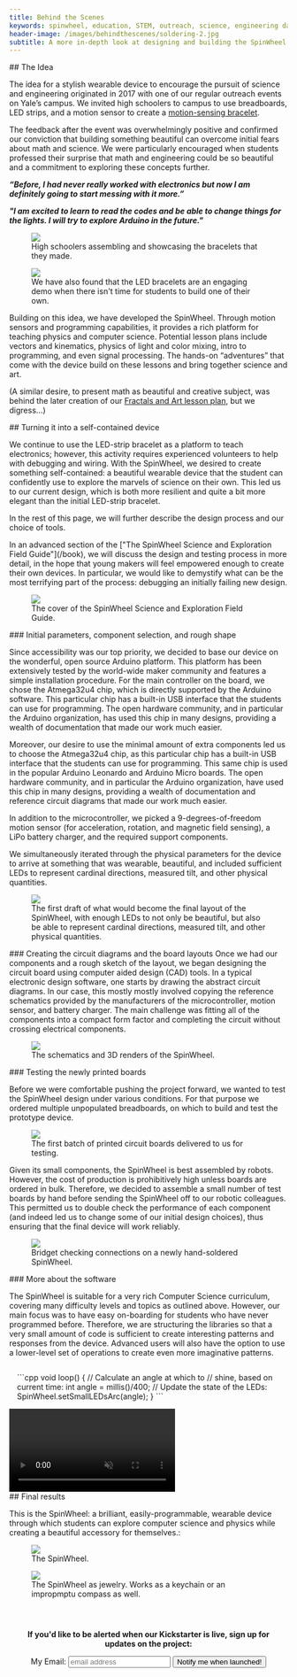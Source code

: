 ```yaml
---
title: Behind the Scenes
keywords: spinwheel, education, STEM, outreach, science, engineering day, electronics, computer science, physics
header-image: /images/behindthescenes/soldering-2.jpg
subtitle: A more in-depth look at designing and building the SpinWheel.
---
```


<div class="wide">
<div class="row">
<div class="column long-text">
## The Idea

The idea for a stylish wearable device to encourage the pursuit of science and engineering originated in 2017 with one of our regular outreach events on Yale’s campus. We invited high schoolers to campus to use breadboards, LED strips, and a motion sensor to create a [motion-sensing bracelet](https://www.engineeringday.com/2017/01/29/motion-sensing-bracelet/).

The feedback after the event was overwhelmingly positive and confirmed our conviction that building something beautiful can overcome initial fears about math and science. We were particularly encouraged when students professed their surprise that math and engineering could be so beautiful and a commitment to exploring these concepts further. 

<strong><em>“Before, I had never really worked with electronics but now I am definitely going to start messing with it more.”</em></strong>
 
<strong><em>"I am excited to learn to read the codes and be able to change things for the lights. I will try to explore Arduino in the future."</em></strong>

<figure>
<img src="/images/behindthescenes/early_bracelet.jpg">
<figcaption>
High schoolers assembling and showcasing the bracelets that they made.
</figcaption>
</figure>

<figure>
<img src="/images/behindthescenes/2018-discovery-museum_1.jpg">
<figcaption>
We have also found that the LED bracelets are an engaging demo when there isn't time for students to build one of their own. 
</figcaption>
</figure>
    
</div>
</div>
</div>

<div class="row">
<div class="column long-text">
Building on this idea, we have developed the SpinWheel. Through motion sensors and programming capabilities, it provides a rich platform for teaching physics and computer science. Potential lesson plans include vectors and kinematics, physics of light and color mixing, intro to programming, and even signal processing. The hands-on “adventures” that come with the device build on these lessons and bring together science and art.

(A similar desire, to present math as beautiful and creative subject, was behind the later creation of our [Fractals and Art lesson plan](https://www.engineeringday.com/2018/09/28/fractal-art/), but we digress...)
</div>
</div>


<div class="wide">
<div class="row">
<div class="column long-text">
## Turning it into a self-contained device
    
We continue to use the LED-strip bracelet as a platform to teach electronics; however, this activity requires experienced volunteers to help with debugging and wiring. With the SpinWheel, we desired to create something self-contained: a beautiful wearable device that the student can confidently use to explore the marvels of science on their own. This led us to our current design, which is both more resilient and quite a bit more elegant than the initial LED-strip bracelet. 

In the rest of this page, we will further describe the design process and our choice of tools.
</div>
</div>
</div>

<div class="row dark">
<div class="column long-text">
 In an advanced section of the ["The SpinWheel Science and Exploration Field Guide"](/book), we will discuss the design and testing process in more detail, in the hope that young makers will feel empowered enough to create their own devices. In particular, we would like to demystify what can be the most terrifying part of the process: debugging an initially failing new design.
    
<figure>
<img src="/images/for_parents/final_cover.jpg">
<figcaption>
The cover of the SpinWheel Science and Exploration Field Guide. 
</figcaption>
</figure>    
    
</div>
</div>

<div class="wide">
<div class="row">
<div class="column long-text">
### Initial parameters, component selection, and rough shape

Since accessibility was our top priority, we decided to base our device on the wonderful, open source Arduino platform. This platform has been extensively tested by the world-wide maker community and features a simple installation procedure. For the main controller on the board, we chose the Atmega32u4 chip, which is directly supported by the Arduino software. This particular chip has a built-in USB interface that the students can use for programming. The open hardware community, and in particular the Arduino organization, has used this chip in many designs, providing a wealth of documentation that made our work much easier.


Moreover, our desire to use the minimal amount of extra components led us to choose the Atmega32u4 chip, as this particular chip has a built-in USB interface that the students can use for programming. This same chip is used in the popular Arduino Leonardo and Arduino Micro boards. The open hardware community, and in particular the Arduino organization, have used this chip in many designs, providing a wealth of documentation and reference circuit diagrams that made our work much easier.

In addition to the microcontroller, we picked a 9-degrees-of-freedom motion sensor (for acceleration, rotation, and magnetic field sensing), a LiPo battery charger, and the required support components.
    
We simultaneously iterated through the physical parameters for the device to arrive at something that was wearable, beautiful, and included sufficient LEDs to represent cardinal directions, measured tilt, and other physical quantities.

<figure>
<img src="/images/behindthescenes/draft_layout_inset.jpg">
<figcaption>
The first draft of what would become the final layout of the SpinWheel, with enough LEDs to not only be beautiful, but also be able to represent cardinal directions, measured tilt, and other physical quantities.
</figcaption>
</figure>
</div>
</div>
</div>

<div class="wide">
<div class="row">
<div class="column long-text">
### Creating the circuit diagrams and the board layouts
Once we had our components and a rough sketch of the layout, we began designing the circuit board using computer aided design (CAD) tools. In a typical electronic design software, one starts by drawing the abstract circuit diagrams. In our case, this mostly mostly involved copying the reference schematics provided by the manufacturers of the microcontroller, motion sensor, and battery charger. The main challenge was fitting all of the components into a compact form factor and completing the circuit without crossing electrical components.


<figure>
<img src="/images/behindthescenes/schem_and_render.png">
<figcaption>
The schematics and 3D renders of the SpinWheel.
</figcaption>
</figure>
</div>
</div>
</div>

<div class="wide">
<div class="row">
<div class="column long-text">
### Testing the newly printed boards

Before we were comfortable pushing the project forward, we wanted to test the SpinWheel design under various conditions. For that purpose we ordered multiple unpopulated breadboards, on which to build and test the prototype device.

<figure>
<img src="/images/behindthescenes/first_batch_pcb.jpg">
<figcaption>
The first batch of printed circuit boards delivered to us for testing.
</figcaption>
</figure>

Given its small components, the SpinWheel is best assembled by robots. However, the cost of production is prohibitively high unless boards are ordered in bulk. Therefore, we decided to assemble a small number of test boards by hand before sending the SpinWheel off to our robotic colleagues. This permitted us to double check the performance of each component (and indeed led us to change some of our initial design choices), thus ensuring that the final device will work reliably.

<figure>
<img src="/images/behindthescenes/soldering-bridget-2.jpg">
<figcaption>
Bridget checking connections on a newly hand-soldered SpinWheel.
</figcaption>
</figure>

</div>
</div>
</div>

<div class="wide">
<div class="row">
<div class="column long-text">
### More about the software

The SpinWheel is suitable for a very rich Computer Science curriculum, covering many difficulty levels and topics as outlined above. However, our main focus was to have easy on-boarding for students who have never programmed before. Therefore, we are structuring the libraries so that a very small amount of code is sufficient to create interesting patterns and responses from the device. Advanced users will also have the option to use a lower-level set of operations to create even more imaginative patterns.
</div>
</div>
</div>

<div class="row">
<div class="column"
style="text-align: left;
overflow: hidden;
padding: 1em;">
```cpp
void loop() {
 // Calculate an angle at which to
 // shine, based on current time:
  int angle = millis()/400;
 // Update the state of the LEDs:
  SpinWheel.setSmallLEDsArc(angle);
}
```
</div>
<div class="column"><video src="/images/behindthescenes/circling.mp4" muted autoplay playsinline loop></video></div>
</div>

<div class="wide">
<div class="row">
<div class="column long-text">
## Final results

This is the SpinWheel: a brilliant, easily-programmable, wearable device through which students can explore computer science and physics while creating a beautiful accessory for themselves.:

<figure>
<img src="/images/behindthescenes/colorful_earring_cropped.jpg">
<figcaption>
The SpinWheel.
</figcaption>
</figure>

<figure>
<img src="/images/behindthescenes/wearing_earring_cropped.jpg">
<figcaption>
The SpinWheel as jewelry. Works as a keychain or an impropmptu compass as well.
</figcaption>
</figure>
</div>
</div>
</div>

<div class="row dark">
<style>
form {
  margin: auto;
  width: 90%;
  text-align: center;
  padding: 1em;
}

form > input {
  margin: 0.2em;
  /*border-radius: 1.5em;*/
  padding: 0.5em 1em;
  text-align: center;
  border: none;
}
</style>
<form action="https://docs.google.com/forms/u/1/d/e/1FAIpQLScpB8NUWgx-FhHzPOE5s-GHF2pZI4DTbhna-90F1GGhoF2YQQ/formResponse" method="post" id="signup-form">
<p><strong>If you'd like to be alerted when our Kickstarter is live, sign up for updates on the project:</strong></p>
<label>My Email:</label>
<input id="email" type="email" autocomplete="email" tabindex="0" aria-label="Your email" name="emailAddress" placeholder="email address" value="" required="" aria-invalid="true">
<input class="round-button" id="button" type="submit" value="Notify me when launched!" />
<!--<p style="width:70%;margin:1em auto 1em auto;">We will not email you more than twice, as we respect your time!</p>-->
</form>
<!--
<iframe src="https://docs.google.com/forms/d/e/1FAIpQLScpB8NUWgx-FhHzPOE5s-GHF2pZI4DTbhna-90F1GGhoF2YQQ/viewform?embedded=true" height="600" frameborder="0" marginheight="0" marginwidth="0" style="width:100%;">Loading…</iframe>
-->
</div>
